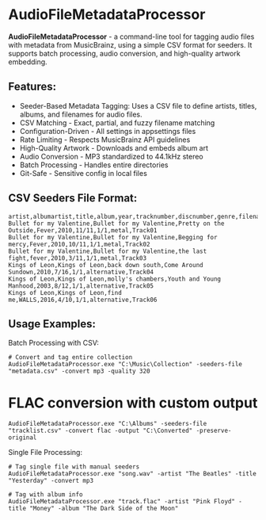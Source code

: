 # AudioFileMetadataProcessor
**AudioFileMetadataProcessor** - a command-line tool for tagging audio files with metadata from MusicBrainz, using a simple CSV format for seeders. It supports batch processing, audio conversion, and high-quality artwork embedding.

## Features:
-  Seeder-Based Metadata Tagging: Uses a CSV file to define artists, titles, albums, and filenames for audio files.
-  CSV Matching - Exact, partial, and fuzzy filename matching
-  Configuration-Driven - All settings in appsettings files
-  Rate Limiting - Respects MusicBrainz API guidelines
-  High-Quality Artwork - Downloads and embeds album art
-  Audio Conversion - MP3 standardized to 44.1kHz stereo
-  Batch Processing - Handles entire directories
-  Git-Safe - Sensitive config in local files

## CSV Seeders File Format:
```
artist,albumartist,title,album,year,tracknumber,discnumber,genre,filename
Bullet for my Valentine,Bullet for my Valentine,Pretty on the Outside,Fever,2010,11/11,1/1,metal,Track01
Bullet for my Valentine,Bullet for my Valentine,Begging for mercy,Fever,2010,10/11,1/1,metal,Track02
Bullet for my Valentine,Bullet for my Valentine,the last fight,fever,2010,3/11,1/1,metal,Track03
Kings of Leon,Kings of Leon,back down south,Come Around Sundown,2010,7/16,1/1,alternative,Track04
Kings of Leon,Kings of Leon,molly's chambers,Youth and Young Manhood,2003,8/12,1/1,alternative,Track05
Kings of Leon,Kings of Leon,find me,WALLS,2016,4/10,1/1,alternative,Track06
```
## Usage Examples:
Batch Processing with CSV:
```
# Convert and tag entire collection
AudioFileMetadataProcessor.exe "C:\Music\Collection" -seeders-file "metadata.csv" -convert mp3 -quality 320
```
# FLAC conversion with custom output
```
AudioFileMetadataProcessor.exe "C:\Albums" -seeders-file "tracklist.csv" -convert flac -output "C:\Converted" -preserve-original
```
Single File Processing:
```
# Tag single file with manual seeders
AudioFileMetadataProcessor.exe "song.wav" -artist "The Beatles" -title "Yesterday" -convert mp3

# Tag with album info
AudioFileMetadataProcessor.exe "track.flac" -artist "Pink Floyd" -title "Money" -album "The Dark Side of the Moon"
```